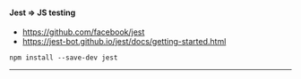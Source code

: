 #### Jest => JS testing
- https://github.com/facebook/jest
- https://jest-bot.github.io/jest/docs/getting-started.html
```console
npm install --save-dev jest
```
---